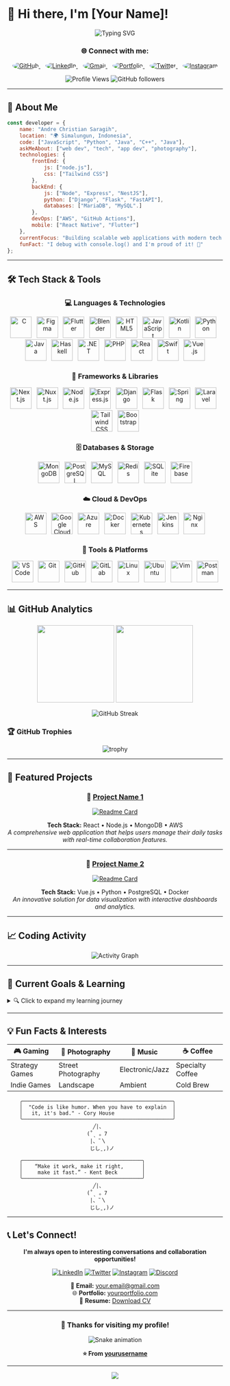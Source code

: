 # 👋 Hi there, I'm [Your Name]!

<div align="center">

![Typing SVG](https://readme-typing-svg.herokuapp.com?font=Fira+Code&pause=1000&color=36BCF7&center=true&vCenter=true&width=435&lines=Full+Stack+Developer;Software+Engineer;Open+Source+Enthusiast;Tech+Innovator)

### 🌐 Connect with me:

<p align="center">
<a href="https://github.com/yourusername">
<img src="https://img.shields.io/badge/-GitHub-181717?style=for-the-badge&logo=github&logoColor=white&style=plastic&logoWidth=30" alt="GitHub" style="border-radius: 50%;"/>
</a>&nbsp;&nbsp;
<a href="https://linkedin.com/in/yourprofile">
<img src="https://img.shields.io/badge/-LinkedIn-0077B5?style=for-the-badge&logo=linkedin&logoColor=white&style=plastic&logoWidth=30" alt="LinkedIn" style="border-radius: 50%;"/>
</a>&nbsp;&nbsp;
<a href="mailto:your.email@gmail.com">
<img src="https://img.shields.io/badge/-Gmail-D14836?style=for-the-badge&logo=gmail&logoColor=white&style=plastic&logoWidth=30" alt="Gmail" style="border-radius: 50%;"/>
</a>&nbsp;&nbsp;
<a href="https://yourportfolio.com">
<img src="https://img.shields.io/badge/-Portfolio-FF5722?style=for-the-badge&logo=firefox&logoColor=white&style=plastic&logoWidth=30" alt="Portfolio" style="border-radius: 50%;"/>
</a>&nbsp;&nbsp;
<a href="https://twitter.com/yourusername">
<img src="https://img.shields.io/badge/-Twitter-1DA1F2?style=for-the-badge&logo=twitter&logoColor=white&style=plastic&logoWidth=30" alt="Twitter" style="border-radius: 50%;"/>
</a>&nbsp;&nbsp;
<a href="https://instagram.com/yourusername">
<img src="https://img.shields.io/badge/-Instagram-E4405F?style=for-the-badge&logo=instagram&logoColor=white&style=plastic&logoWidth=30" alt="Instagram" style="border-radius: 50%;"/>
</a>
</p>

<p align="center">
<img src="https://komarev.com/ghpvc/?username=yourusername&color=brightgreen&style=plastic&label=Profile+Views" alt="Profile Views"/>
<img src="https://img.shields.io/github/followers/yourusername?label=Followers&style=plastic&color=blue&logo=github" alt="GitHub followers"/>
</p>

</div>

---

## 🚀 About Me

```javascript
const developer = {
    name: "Andre Christian Saragih",
    location: "🌍 Simalungun, Indonesia",
    code: ["JavaScript", "Python", "Java", "C++", "Java"],
    askMeAbout: ["web dev", "tech", "app dev", "photography"],
    technologies: {
        frontEnd: {
            js: ["node.js"],
            css: ["Tailwind CSS"]
        },
        backEnd: {
            js: ["Node", "Express", "NestJS"],
            python: ["Django", "Flask", "FastAPI"],
            databases: ["MariaDB", "MySQL".]
        },
        devOps: ["AWS", "GitHub Actions"],
        mobile: ["React Native", "Flutter"]
    },
    currentFocus: "Building scalable web applications with modern tech stack",
    funFact: "I debug with console.log() and I'm proud of it! 🐛"
};
```

---

## 🛠️ Tech Stack & Tools

<div align="center">

### 💻 Languages & Technologies

<img src="https://cdn.jsdelivr.net/gh/devicons/devicon/icons/c/c-original.svg" alt="C" width="50" height="50"/>&nbsp;&nbsp;
<img src="https://cdn.jsdelivr.net/gh/devicons/devicon/icons/figma/figma-original.svg" alt="Figma" width="50" height="50"/>&nbsp;&nbsp;
<img src="https://cdn.jsdelivr.net/gh/devicons/devicon/icons/flutter/flutter-original.svg" alt="Flutter" width="50" height="50"/>&nbsp;&nbsp;
<img src="https://cdn.jsdelivr.net/gh/devicons/devicon/icons/blender/blender-original.svg" alt="Blender" width="50" height="50"/>&nbsp;&nbsp;
<img src="https://cdn.jsdelivr.net/gh/devicons/devicon/icons/html5/html5-original.svg" alt="HTML5" width="50" height="50"/>&nbsp;&nbsp;
<img src="https://cdn.jsdelivr.net/gh/devicons/devicon/icons/javascript/javascript-original.svg" alt="JavaScript" width="50" height="50"/>&nbsp;&nbsp;
<img src="https://cdn.jsdelivr.net/gh/devicons/devicon/icons/kotlin/kotlin-original.svg" alt="Kotlin" width="50" height="50"/>&nbsp;&nbsp;
<img src="https://cdn.jsdelivr.net/gh/devicons/devicon/icons/python/python-original.svg" alt="Python" width="50" height="50"/>&nbsp;&nbsp;
<img src="https://cdn.jsdelivr.net/gh/devicons/devicon/icons/java/java-original.svg" alt="Java" width="50" height="50"/>&nbsp;&nbsp;
<img src="https://cdn.jsdelivr.net/gh/devicons/devicon/icons/haskell/haskell-original.svg" alt="Haskell" width="50" height="50"/>&nbsp;&nbsp;
<img src="https://cdn.jsdelivr.net/gh/devicons/devicon/icons/dot-net/dot-net-original.svg" alt=".NET" width="50" height="50"/>&nbsp;&nbsp;
<img src="https://cdn.jsdelivr.net/gh/devicons/devicon/icons/php/php-original.svg" alt="PHP" width="50" height="50"/>&nbsp;&nbsp;
<img src="https://cdn.jsdelivr.net/gh/devicons/devicon/icons/react/react-original.svg" alt="React" width="50" height="50"/>&nbsp;&nbsp;
<img src="https://cdn.jsdelivr.net/gh/devicons/devicon/icons/swift/swift-original.svg" alt="Swift" width="50" height="50"/>&nbsp;&nbsp;
<img src="https://cdn.jsdelivr.net/gh/devicons/devicon/icons/vuejs/vuejs-original.svg" alt="Vue.js" width="50" height="50"/>

### 🚀 Frameworks & Libraries

<p align="center">
<img src="https://cdn.jsdelivr.net/gh/devicons/devicon/icons/nextjs/nextjs-original.svg" alt="Next.js" width="50" height="50"/>&nbsp;&nbsp;
<img src="https://cdn.jsdelivr.net/gh/devicons/devicon/icons/nuxtjs/nuxtjs-original.svg" alt="Nuxt.js" width="50" height="50"/>&nbsp;&nbsp;
<img src="https://cdn.jsdelivr.net/gh/devicons/devicon/icons/nodejs/nodejs-original.svg" alt="Node.js" width="50" height="50"/>&nbsp;&nbsp;
<img src="https://cdn.jsdelivr.net/gh/devicons/devicon/icons/express/express-original.svg" alt="Express.js" width="50" height="50"/>&nbsp;&nbsp;
<img src="https://cdn.jsdelivr.net/gh/devicons/devicon/icons/django/django-plain.svg" alt="Django" width="50" height="50"/>&nbsp;&nbsp;
<img src="https://cdn.jsdelivr.net/gh/devicons/devicon/icons/flask/flask-original.svg" alt="Flask" width="50" height="50"/>&nbsp;&nbsp;
<img src="https://cdn.jsdelivr.net/gh/devicons/devicon/icons/spring/spring-original.svg" alt="Spring" width="50" height="50"/>&nbsp;&nbsp;
<img src="https://cdn.jsdelivr.net/gh/devicons/devicon/icons/laravel/laravel-plain.svg" alt="Laravel" width="50" height="50"/>&nbsp;&nbsp;
<img src="https://cdn.jsdelivr.net/gh/devicons/devicon/icons/tailwindcss/tailwindcss-plain.svg" alt="Tailwind CSS" width="50" height="50"/>&nbsp;&nbsp;
<img src="https://cdn.jsdelivr.net/gh/devicons/devicon/icons/bootstrap/bootstrap-original.svg" alt="Bootstrap" width="50" height="50"/>
</p>

### 🗄️ Databases & Storage

<p align="center">
<img src="https://cdn.jsdelivr.net/gh/devicons/devicon/icons/mongodb/mongodb-original.svg" alt="MongoDB" width="50" height="50"/>&nbsp;&nbsp;
<img src="https://cdn.jsdelivr.net/gh/devicons/devicon/icons/postgresql/postgresql-original.svg" alt="PostgreSQL" width="50" height="50"/>&nbsp;&nbsp;
<img src="https://cdn.jsdelivr.net/gh/devicons/devicon/icons/mysql/mysql-original.svg" alt="MySQL" width="50" height="50"/>&nbsp;&nbsp;
<img src="https://cdn.jsdelivr.net/gh/devicons/devicon/icons/redis/redis-original.svg" alt="Redis" width="50" height="50"/>&nbsp;&nbsp;
<img src="https://cdn.jsdelivr.net/gh/devicons/devicon/icons/sqlite/sqlite-original.svg" alt="SQLite" width="50" height="50"/>&nbsp;&nbsp;
<img src="https://cdn.jsdelivr.net/gh/devicons/devicon/icons/firebase/firebase-plain.svg" alt="Firebase" width="50" height="50"/>
</p>

### ☁️ Cloud & DevOps

<p align="center">
<img src="https://cdn.jsdelivr.net/gh/devicons/devicon/icons/amazonwebservices/amazonwebservices-original.svg" alt="AWS" width="50" height="50"/>&nbsp;&nbsp;
<img src="https://cdn.jsdelivr.net/gh/devicons/devicon/icons/googlecloud/googlecloud-original.svg" alt="Google Cloud" width="50" height="50"/>&nbsp;&nbsp;
<img src="https://cdn.jsdelivr.net/gh/devicons/devicon/icons/azure/azure-original.svg" alt="Azure" width="50" height="50"/>&nbsp;&nbsp;
<img src="https://cdn.jsdelivr.net/gh/devicons/devicon/icons/docker/docker-original.svg" alt="Docker" width="50" height="50"/>&nbsp;&nbsp;
<img src="https://cdn.jsdelivr.net/gh/devicons/devicon/icons/kubernetes/kubernetes-plain.svg" alt="Kubernetes" width="50" height="50"/>&nbsp;&nbsp;
<img src="https://cdn.jsdelivr.net/gh/devicons/devicon/icons/jenkins/jenkins-original.svg" alt="Jenkins" width="50" height="50"/>&nbsp;&nbsp;
<img src="https://cdn.jsdelivr.net/gh/devicons/devicon/icons/nginx/nginx-original.svg" alt="Nginx" width="50" height="50"/>
</p>

### 🔧 Tools & Platforms

<p align="center">
<img src="https://cdn.jsdelivr.net/gh/devicons/devicon/icons/vscode/vscode-original.svg" alt="VS Code" width="50" height="50"/>&nbsp;&nbsp;
<img src="https://cdn.jsdelivr.net/gh/devicons/devicon/icons/git/git-original.svg" alt="Git" width="50" height="50"/>&nbsp;&nbsp;
<img src="https://cdn.jsdelivr.net/gh/devicons/devicon/icons/github/github-original.svg" alt="GitHub" width="50" height="50"/>&nbsp;&nbsp;
<img src="https://cdn.jsdelivr.net/gh/devicons/devicon/icons/gitlab/gitlab-original.svg" alt="GitLab" width="50" height="50"/>&nbsp;&nbsp;
<img src="https://cdn.jsdelivr.net/gh/devicons/devicon/icons/linux/linux-original.svg" alt="Linux" width="50" height="50"/>&nbsp;&nbsp;
<img src="https://cdn.jsdelivr.net/gh/devicons/devicon/icons/ubuntu/ubuntu-plain.svg" alt="Ubuntu" width="50" height="50"/>&nbsp;&nbsp;
<img src="https://cdn.jsdelivr.net/gh/devicons/devicon/icons/vim/vim-original.svg" alt="Vim" width="50" height="50"/>&nbsp;&nbsp;
<img src="https://cdn.jsdelivr.net/gh/devicons/devicon/icons/postman/postman-original.svg" alt="Postman" width="50" height="50"/>
</p>

</div>

---

## 📊 GitHub Analytics

<div align="center">

<img height="180em" src="https://github-readme-stats.vercel.app/api?username=yourusername&show_icons=true&theme=tokyonight&include_all_commits=true&count_private=true"/>
<img height="180em" src="https://github-readme-stats.vercel.app/api/top-langs/?username=yourusername&layout=compact&langs_count=8&theme=tokyonight"/>

</div>

<div align="center">

![GitHub Streak](https://github-readme-streak-stats.herokuapp.com/?user=yourusername&theme=tokyonight)

</div>

### 🏆 GitHub Trophies
<div align="center">

![trophy](https://github-profile-trophy.vercel.app/?username=yourusername&theme=onedark&column=7)

</div>

---

## 💼 Featured Projects

<div align="center">

### 🌟 [Project Name 1](https://github.com/yourusername/project1)
[![Readme Card](https://github-readme-stats.vercel.app/api/pin/?username=yourusername&repo=project1&theme=tokyonight)](https://github.com/yourusername/project1)

**Tech Stack:** React • Node.js • MongoDB • AWS  
*A comprehensive web application that helps users manage their daily tasks with real-time collaboration features.*

---

### 🚀 [Project Name 2](https://github.com/yourusername/project2)
[![Readme Card](https://github-readme-stats.vercel.app/api/pin/?username=yourusername&repo=project2&theme=tokyonight)](https://github.com/yourusername/project2)

**Tech Stack:** Vue.js • Python • PostgreSQL • Docker  
*An innovative solution for data visualization with interactive dashboards and analytics.*

</div>

---

## 📈 Coding Activity

<div align="center">

<!--START_SECTION:waka-->
<!--END_SECTION:waka-->

![Activity Graph](https://github-readme-activity-graph.vercel.app/graph?username=yourusername&theme=tokyo-night)

</div>

---

## 🎯 Current Goals & Learning

<details>
<summary>🔍 Click to expand my learning journey</summary>

### 🎯 2024 Goals
- [ ] Master **Kubernetes** and **Microservices Architecture**
- [ ] Contribute to **5+ Open Source Projects**
- [ ] Build a **SaaS Product** from scratch
- [ ] Learn **Machine Learning** with **TensorFlow**
- [ ] Get **AWS Solutions Architect** certification

### 📚 Currently Learning
- 🔥 **WebAssembly** for high-performance web apps
- 🧠 **GraphQL** and modern API design
- 🎨 **Three.js** for 3D web experiences
- 📱 **React Native** for mobile development

### 🏆 Recent Achievements
- ✅ Completed **100 Days of Code** challenge
- ✅ Built and deployed **10+ full-stack applications**
- ✅ Mentored **50+ junior developers**
- ✅ Speaker at **3 tech conferences**

</details>

---

## 💡 Fun Facts & Interests

<div align="center">

| 🎮 Gaming | 📸 Photography | 🎵 Music | ☕ Coffee |
|-----------|----------------|----------|----------|
| Strategy Games | Street Photography | Electronic/Jazz | Specialty Coffee |
| Indie Games | Landscape | Ambient | Cold Brew |

</div>

```ascii
    ╭─────────────────────────────────────────────────╮
    │  "Code is like humor. When you have to explain  │
    │   it, it's bad." - Cory House                   │
    ╰─────────────────────────────────────────────────╯
                            ╱|、
                          (˚ˎ 。7  
                           |、˜〵          
                           じしˍ,)ノ
```

```ascii
    ╭───────────────────────────────────────╮
    │    “Make it work, make it right,      │
    │     make it fast.” - Kent Beck        │
    ╰───────────────────────────────────────╯
                            ╱|、
                          (˚ˎ 。7  
                           |、˜〵          
                           じしˍ,)ノ
```


---

## 📞 Let's Connect!

<div align="center">

**I'm always open to interesting conversations and collaboration opportunities!**

[![LinkedIn](https://img.shields.io/badge/LinkedIn-0077B5?style=for-the-badge&logo=linkedin&logoColor=white)](https://linkedin.com/in/yourprofile)
[![Twitter](https://img.shields.io/badge/Twitter-1DA1F2?style=for-the-badge&logo=twitter&logoColor=white)](https://twitter.com/yourusername)
[![Instagram](https://img.shields.io/badge/Instagram-E4405F?style=for-the-badge&logo=instagram&logoColor=white)](https://instagram.com/yourusername)
[![Discord](https://img.shields.io/badge/Discord-7289DA?style=for-the-badge&logo=discord&logoColor=white)](https://discord.gg/yourinvite)

💌 **Email:** [your.email@gmail.com](mailto:your.email@gmail.com)  
🌐 **Portfolio:** [yourportfolio.com](https://yourportfolio.com)  
📄 **Resume:** [Download CV](https://yourresume.pdf)

</div>

---

<div align="center">

### 🎉 Thanks for visiting my profile!

![Snake animation](https://github.com/yourusername/yourusername/blob/output/github-contribution-grid-snake.svg)

**⭐ From [yourusername](https://github.com/yourusername)**

</div>

---

<div align="center">
  <img src="https://capsule-render.vercel.app/api?type=waving&color=gradient&height=60&section=footer"/>
</div>